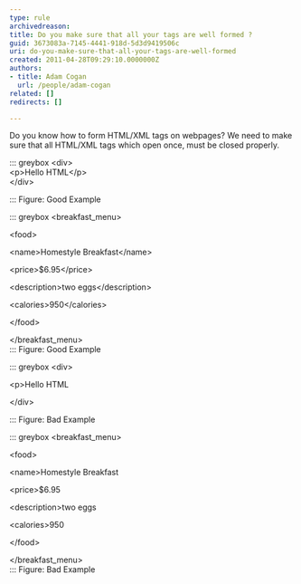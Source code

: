 ```yaml
---
type: rule
archivedreason: 
title: Do you make sure that all your tags are well formed ?
guid: 3673083a-7145-4441-918d-5d3d9419506c
uri: do-you-make-sure-that-all-your-tags-are-well-formed
created: 2011-04-28T09:29:10.0000000Z
authors:
- title: Adam Cogan
  url: /people/adam-cogan
related: []
redirects: []

---
```


Do you know how to form HTML/XML tags on webpages?
 We need to make sure that all HTML/XML tags which open once, must be closed properly.  
<!--endintro-->



::: greybox
&lt;div&gt;   
 &lt;p&gt;Hello HTML&lt;/p&gt;   
 &lt;/div&gt; 

:::
Figure: Good Example



::: greybox
&lt;breakfast\_menu&gt;


&lt;food&gt;


&lt;name&gt;Homestyle Breakfast&lt;/name&gt;


&lt;price&gt;$6.95&lt;/price&gt;


&lt;description&gt;two eggs&lt;/description&gt;


&lt;calories&gt;950&lt;/calories&gt;


&lt;/food&gt;

&lt;/breakfast\_menu&gt;  
:::
Figure: Good Example


::: greybox
&lt;div&gt;   

&lt;p&gt;Hello HTML  

&lt;/div&gt;


:::
Figure: Bad Example


::: greybox
&lt;breakfast\_menu&gt;


&lt;food&gt;


&lt;name&gt;Homestyle Breakfast


&lt;price&gt;$6.95


&lt;description&gt;two eggs


&lt;calories&gt;950


&lt;/food&gt;

&lt;/breakfast\_menu&gt;  
:::
Figure: Bad Example
